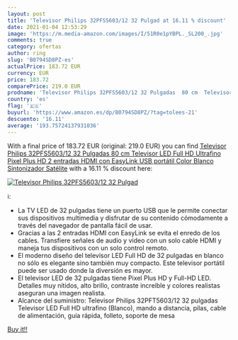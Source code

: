 ```yaml
---
layout: post
title: 'Televisor Philips 32PFS5603/12 32 Pulgad at 16.11 % discount'
date: 2021-01-04 12:53:29
image: 'https://m.media-amazon.com/images/I/51R0e1pYBPL._SL200_.jpg'
comments: true
category: ofertas
author: ring
slug: 'B0794SD8PZ-es'
actualPrice: 183.72 EUR
currency: EUR
price: 183.72
comparePrice: 219.0 EUR
prodname: 'Televisor Philips 32PFS5603/12 32 Pulgadas  80 cm  Televisor LED Full HD Ultrafino  Pixel Plus HD  2 entradas HDMI con EasyLink  USB  portátil   Color Blanco  Sintonizador Satélite'
country: 'es'
flag: '🇪🇸'
buyurl: 'https://www.amazon.es/dp/B0794SD8PZ/?tag=tolees-21'
descuento: '16.11'
average: '193.75724137931036'
---
```


With a final price of 183.72 EUR (original: 219.0 EUR) you can find [Televisor Philips 32PFS5603/12 32 Pulgadas  80 cm  Televisor LED Full HD Ultrafino  Pixel Plus HD  2 entradas HDMI con EasyLink  USB  portátil   Color Blanco  Sintonizador Satélite](https://www.amazon.es/dp/B0794SD8PZ/?tag=tolees-21) with a  16.11 % discount here:

[![Televisor Philips 32PFS5603/12 32 Pulgad](https://m.media-amazon.com/images/I/51R0e1pYBPL._SL200_.jpg)](https://www.amazon.es/dp/B0794SD8PZ/?tag=tolees-21)

ℹ️:

- La TV LED de 32 pulgadas tiene un puerto USB que le permite conectar sus dispositivos multimedia y disfrutar de su contenido cómodamente a través del navegador de pantalla fácil de usar.
- Gracias a las 2 entradas HDMI con EasyLink se evita el enredo de los cables. Transfiere señales de audio y video con un solo cable HDMI y maneja tus dispositivos con un solo control remoto.
- El moderno diseño del televisor LED Full HD de 32 pulgadas en blanco no sólo es elegante sino también muy compacto. Este televisor portátil puede ser usado donde la diversión es mayor.
- El televisor LED de 32 pulgadas tiene Pixel Plus HD y Full-HD LED. Detalles muy nítidos, alto brillo, contraste increíble y colores realistas aseguran una imagen realista.
- Alcance del suministro: Televisor Philips 32PFT5603/12 32 pulgadas Televisor LED Full HD ultrafino (Blanco), mando a distancia, pilas, cable de alimentación, guía rápida, folleto, soporte de mesa

[Buy it!!](https://www.amazon.es/dp/B0794SD8PZ/?tag=tolees-21)
